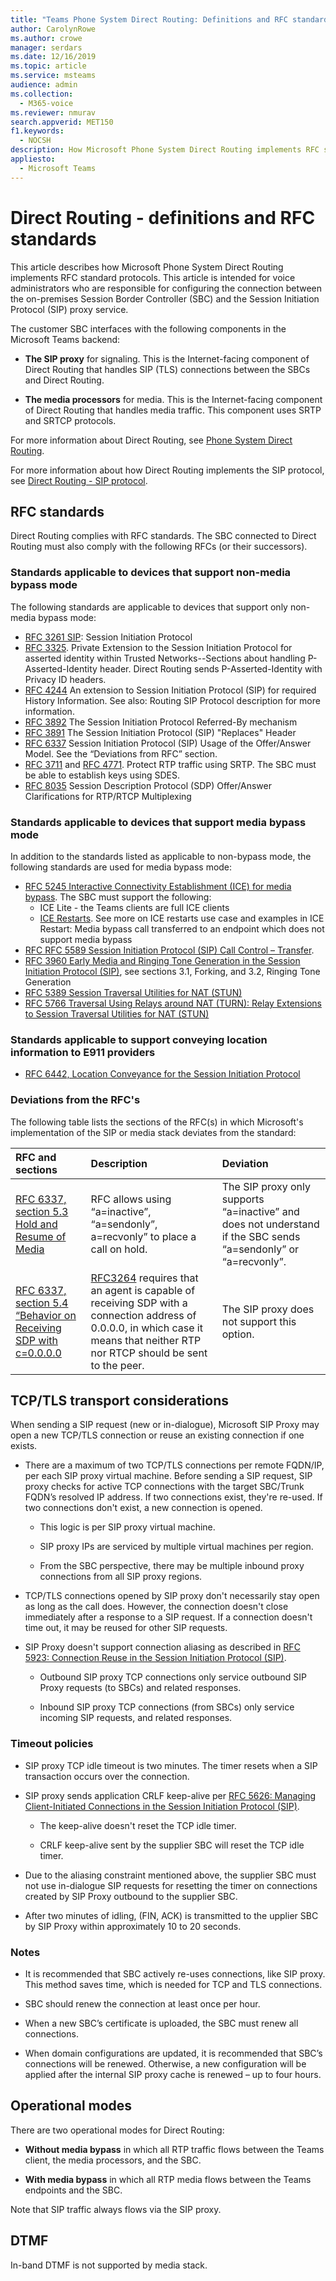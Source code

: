 ```yaml
---
title: "Teams Phone System Direct Routing: Definitions and RFC standards"
author: CarolynRowe
ms.author: crowe
manager: serdars
ms.date: 12/16/2019
ms.topic: article
ms.service: msteams
audience: admin
ms.collection: 
  - M365-voice
ms.reviewer: nmurav
search.appverid: MET150
f1.keywords: 
  - NOCSH
description: How Microsoft Phone System Direct Routing implements RFC standard protocols.
appliesto: 
  - Microsoft Teams
---
```


# Direct Routing - definitions and RFC standards

This article describes how Microsoft Phone System Direct Routing implements RFC standard protocols. This article is intended for voice administrators who are responsible for configuring the connection between the on-premises Session Border Controller (SBC) and the Session Initiation Protocol (SIP) proxy service.

The customer SBC interfaces with the following components in the Microsoft Teams backend: 

- **The SIP proxy** for signaling. This is the Internet-facing component of Direct Routing that handles SIP (TLS) connections between the SBCs and Direct Routing.

- **The media processors** for media. This is the Internet-facing component of Direct Routing that handles media traffic. This component uses SRTP and SRTCP protocols.


For more information about Direct Routing, see [Phone System Direct Routing](direct-routing-landing-page.md).

For more information about how Direct Routing implements the SIP protocol, see [Direct Routing - SIP protocol](direct-routing-protocols-sip.md).

## RFC standards

Direct Routing complies with RFC standards.  The SBC connected to Direct Routing must also comply with the following RFCs (or their successors). 

### Standards applicable to devices that support non-media bypass mode 

The following standards are applicable to devices that support only non-media bypass mode:

- [RFC 3261 SIP](https://tools.ietf.org/html/rfc3261): Session Initiation Protocol
- [RFC 3325](https://www.ietf.org/rfc/rfc3325). Private Extension to the Session Initiation Protocol for asserted identity within Trusted Networks--Sections about handling P-Asserted-Identity header. Direct Routing sends P-Asserted-Identity with Privacy ID headers. 
- [RFC 4244](https://www.ietf.org/rfc/rfc4244.txt) An extension to Session Initiation Protocol (SIP) for required History Information. See also: Routing SIP Protocol description for more information.
- [RFC 3892](https://www.ietf.org/rfc/rfc3892.txt) The Session Initiation Protocol Referred-By mechanism
- [RFC 3891](https://www.ietf.org/rfc/rfc3891.txt) The Session Initiation Protocol (SIP) "Replaces" Header 
- [RFC 6337](https://tools.ietf.org/html/rfc6337) Session Initiation Protocol (SIP) Usage of the Offer/Answer Model.
  See the “Deviations from RFC” section.
- [RFC 3711](https://tools.ietf.org/html/rfc3711) and [RFC 4771](https://tools.ietf.org/html/rfc4771). Protect RTP traffic using SRTP. The SBC must be able to establish keys using SDES. 
- [RFC 8035](https://www.ietf.org/rfc/rfc8035.txt) Session Description Protocol (SDP) Offer/Answer Clarifications for RTP/RTCP Multiplexing

### Standards applicable to devices that support media bypass mode

In addition to the standards listed as applicable to non-bypass mode, the following standards are used for media bypass mode:

- [RFC 5245 Interactive Connectivity Establishment (ICE) for media bypass](https://tools.ietf.org/html/rfc5245).  The SBC must support the following:
  - ICE Lite - the Teams clients are full ICE clients
  - [ICE Restarts](https://tools.ietf.org/html/rfc5245#section-9.1.1.1). See more on ICE restarts use case and examples in ICE Restart:  Media bypass call transferred to an endpoint which does not support media bypass   
- [RFC RFC 5589 Session Initiation Protocol (SIP) Call Control – Transfer](https://tools.ietf.org/html/rfc5589). 
- [RFC 3960 Early Media and Ringing Tone Generation in the Session Initiation Protocol (SIP)](https://tools.ietf.org/html/rfc3960), see sections 3.1, Forking, and 3.2, Ringing Tone Generation 
- [RFC 5389 Session Traversal Utilities for NAT (STUN)](https://tools.ietf.org/html/rfc5389)
- [RFC 5766 Traversal Using Relays around NAT (TURN): Relay Extensions to Session Traversal Utilities for NAT (STUN)](https://tools.ietf.org/html/rfc5766)

### Standards applicable to support conveying location information to E911 providers

- [RFC 6442, Location Conveyance for the Session Initiation Protocol](https://tools.ietf.org/html/rfc6442)

### Deviations from the RFC's

The following table lists the sections of the RFC(s) in which Microsoft's implementation of the SIP or media stack deviates from the standard:

| RFC and sections | Description | Deviation |
| :---------------------  |:---------------------- |:-----------------------|
| [RFC 6337, section 5.3 Hold and Resume of Media](https://tools.ietf.org/html/rfc6337#section-5.3) | RFC allows using “a=inactive”, “a=sendonly”, a=recvonly” to place a call on hold. |The SIP proxy only supports “a=inactive” and does not understand if the SBC sends “a=sendonly” or “a=recvonly”.
| [RFC 6337, section 5.4 “Behavior on Receiving SDP with c=0.0.0.0](https://tools.ietf.org/html/rfc6337#section-5.4) | [RFC3264](https://tools.ietf.org/html/rfc3264) requires that an agent is capable of receiving SDP with a connection address of 0.0.0.0, in which case it means that neither  RTP nor RTCP should be sent to the peer. | The SIP proxy does not support this option. |

## TCP/TLS transport considerations

When sending a SIP request (new or in-dialogue), Microsoft SIP Proxy may open a new TCP/TLS connection or reuse an existing connection if one exists.  

- There are a maximum of two TCP/TLS connections per remote FQDN/IP, per each SIP proxy virtual machine. Before sending a SIP request, SIP proxy checks for active TCP connections with the target SBC/Trunk FQDN’s resolved IP address. If two connections exist, they're re-used. If two connections don't exist, a new connection is opened.  

  - This logic is per SIP proxy virtual machine.  

  - SIP proxy IPs are serviced by multiple virtual machines per region.  

  - From the SBC perspective, there may be multiple inbound proxy connections from all SIP proxy regions.  

- TCP/TLS connections opened by SIP proxy don't necessarily stay open as long as the call does. However, the connection doesn't close immediately after a response to a SIP request.  If a connection doesn't time out, it may be reused for other SIP requests.  

- SIP Proxy doesn't support connection aliasing as described in [RFC 5923: Connection Reuse in the Session Initiation Protocol (SIP)](https://www.rfc-editor.org/rfc/rfc5923.html).

  - Outbound SIP proxy TCP connections only service outbound SIP Proxy requests (to SBCs) and related responses.

  - Inbound SIP proxy TCP connections (from SBCs) only service incoming SIP requests, and related responses.  


### Timeout policies 

- SIP proxy TCP idle timeout is two minutes. The timer resets when a SIP transaction occurs over the connection.  

- SIP proxy sends application CRLF keep-alive per [RFC 5626: Managing Client-Initiated Connections in the Session Initiation Protocol (SIP)](https://www.rfc-editor.org/rfc/rfc5626).

  - The keep-alive doesn't reset the TCP idle timer.

  - CRLF keep-alive sent by the supplier SBC will reset the TCP idle timer.

- Due to the aliasing constraint mentioned above, the supplier SBC must not use in-dialogue SIP requests for resetting the timer on connections created by SIP Proxy outbound to the supplier SBC. 

- After two minutes of idling, (FIN, ACK) is transmitted to the upplier SBC by SIP Proxy within approximately 10 to 20 seconds. 

### Notes

- It is recommended that SBC actively re-uses connections, like SIP proxy. This method saves time, which is needed for TCP and TLS connections. 

- SBC should renew the connection at least once per hour. 

- When a new SBC’s certificate is uploaded, the SBC must renew all connections. 

- When domain configurations are updated, it is recommended that SBC’s connections will be renewed. Otherwise, a new configuration will be applied after the internal SIP proxy cache is renewed – up to four hours. 

 
## Operational modes

There are two operational modes for Direct Routing:

- **Without media bypass** in which all RTP traffic flows between the Teams client, the media processors, and the SBC.  

- **With media bypass** in which all RTP media flows between the Teams endpoints and the SBC. 

Note that SIP traffic always flows via the SIP proxy. 

## DTMF

In-band DTMF is not supported by media stack.
